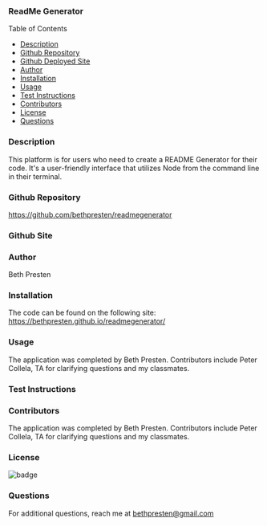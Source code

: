 ### ReadMe Generator

  Table of Contents
  * [Description](#description)
  * [Github Repository](#githubRepo)
  * [Github Deployed Site](#homepage)
  * [Author](#author)
  * [Installation](#installation)
  * [Usage](#usage)
  * [Test Instructions](#testInstructions)
  * [Contributors](#contributors)
  * [License](#licenses)
  * [Questions](#questions)
  
  ### Description
  This platform is for users who need to create a README Generator for their code. It's a user-friendly interface that utilizes Node from the command line in their terminal.

  ### Github Repository
  https://github.com/bethpresten/readmegenerator

  ### Github Site
  

  ### Author
  Beth Presten

  ### Installation

  The code can be found on the following site: https://bethpresten.github.io/readmegenerator/

  ### Usage

  The application was completed by Beth Presten. Contributors include Peter Collela, TA for clarifying questions and my classmates.

  ### Test Instructions

  

  ### Contributors

  The application was completed by Beth Presten. Contributors include Peter Collela, TA for clarifying questions and my classmates.

  ### License

  ![badge](https://img.shields.io/badge/MIT-License-<color>)

  ### Questions

  For additional questions, reach me at bethpresten@gmail.com
